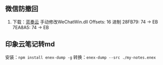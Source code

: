 ## 微信防撤回
1. 下载：[蓝奏云](https://www.lanzous.com/iax19pi)
手动修改WeChatWin.dll
Offsets: 16 进制
28FB79:        74 → EB
7EA8A5:        74 → EB



## 印象云笔记转md
安装：`npm install enex-dump -g`
转换：`enex-dump --src ./my-notes.enex`